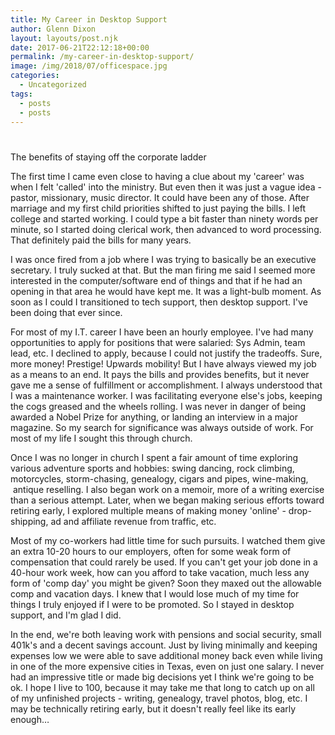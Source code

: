 ```yaml
---
title: My Career in Desktop Support
author: Glenn Dixon
layout: layouts/post.njk
date: 2017-06-21T22:12:18+00:00
permalink: /my-career-in-desktop-support/
image: /img/2018/07/officespace.jpg
categories:
  - Uncategorized
tags:
  - posts
  - posts
---
```

#

<!-- excerpt -->
The benefits of staying off the corporate ladder

The first time I came even close to having a clue about my 'career' was when I felt 'called' into the ministry. But even then it was just a vague idea - pastor, missionary, music director. It could have been any of those. After marriage and my first child priorities shifted to just paying the bills. I left college and started working. I could type a bit faster than ninety words per minute, so I started doing clerical work, then advanced to word processing. That definitely paid the bills for many years.

I was once fired from a job where I was trying to basically be an executive secretary. I truly sucked at that. But the man firing me said I seemed more interested in the computer/software end of things and that if he had an opening in that area he would have kept me. It was a light-bulb moment. As soon as I could I transitioned to tech support, then desktop support. I've been doing that ever since.

For most of my I.T. career I have been an hourly employee. I've had many opportunities to apply for positions that were salaried: Sys Admin, team lead, etc. I declined to apply, because I could not justify the tradeoffs. Sure, more money! Prestige! Upwards mobility! But I have always viewed my job as a means to an end. It pays the bills and provides benefits, but it never gave me a sense of fulfillment or accomplishment. I always understood that I was a maintenance worker. I was facilitating everyone else's jobs, keeping the cogs greased and the wheels rolling. I was never in danger of being awarded a Nobel Prize for anything, or landing an interview in a major magazine. So my search for significance was always outside of work. For most of my life I sought this through church.

Once I was no longer in church I spent a fair amount of time exploring various adventure sports and hobbies: swing dancing, rock climbing, motorcycles, storm-chasing, genealogy, cigars and pipes, wine-making,  antique reselling. I also began work on a memoir, more of a writing exercise than a serious attempt. Later, when we began making serious efforts toward retiring early, I explored multiple means of making money 'online' - drop-shipping, ad and affiliate revenue from traffic, etc.

Most of my co-workers had little time for such pursuits. I watched them give an extra 10-20 hours to our employers, often for some weak form of compensation that could rarely be used. If you can't get your job done in a 40-hour work week, how can you afford to take vacation, much less any form of 'comp day' you might be given? Soon they maxed out the allowable comp and vacation days. I knew that I would lose much of my time for things I truly enjoyed if I were to be promoted. So I stayed in desktop support, and I'm glad I did.

In the end, we're both leaving work with pensions and social security, small 401k's and a decent savings account. Just by living minimally and keeping expenses low we were able to save additional money back even while living in one of the more expensive cities in Texas, even on just one salary. I never had an impressive title or made big decisions yet I think we're going to be ok. I hope I live to 100, because it may take me that long to catch up on all of my unfinished projects - writing, genealogy, travel photos, blog, etc. I may be technically retiring early, but it doesn't really feel like its early enough&#8230;